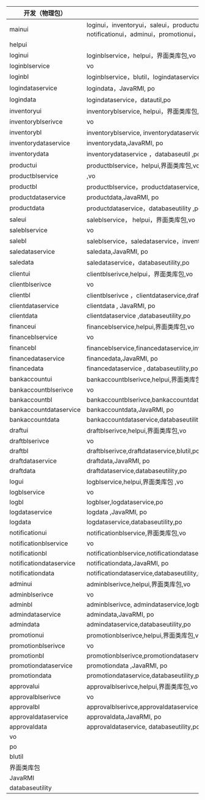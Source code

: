 | 开发（物理包）                 | 依赖的其他开发包                                 |
| ----------------------- | ---------------------------------------- |
| mainui                  | loginui，inventoryui，saleui，productui，clientui，financeui，bankaccountui，draftui，logui，notificationui，adminui，promotionui，approvalui |
| helpui                  |                                          |
| loginui                 | loginblservice，helpui，界面类库包,vo           |
| loginblservice          | vo                                       |
| loginbl                 | loginblservice，blutil，logindataservice, po |
| logindataservice        | logindata，JavaRMI, po                    |
| logindata               | logindataservice，datautil,po             |
| inventoryui             | inventoryblservice, helpui，界面类库包,vo      |
| inventoryblserivce      | vo                                       |
| inventorybl             | inventoryblservice, inventorydataservice，productbl,draftbl,logbl,blutil,po |
| inventorydataservice    | inventorydata,JavaRMI, po                |
| inventorydata           | inventorydataservice ，databaseutil ,po   |
| productui               | productblservice，helpui,界面类库包,vo         |
| productblservice        | ,vo                                      |
| productbl               | productblservice，productdataservice,draftbl,logbl,blutil,po |
| productdataservice      | productdata,JavaRMI, po                  |
| productdata             | productdataservice，databaseutility ,po   |
| saleui                  | saleblservice， helpui，界面类库包,vo           |
| saleblservice           | vo                                       |
| salebl                  | saleblservice，saledataservice，inventorybl,productble,clientble,draftbl,logbl,blutil,po |
| saledataservice         | saledata,JavaRMI, po                     |
| saledata                | saledataservice，databaseutility,po       |
| clientui                | clientblserivce,helpui，界面类库包,vo          |
| clientblserivce         | vo                                       |
| clientbl                | clientblserivce ，clientdataservice,draftbl,logbl,blutil,po |
| clientdataservice       | clientdata , JavaRMI, po                 |
| clientdata              | clientdataservice ,databaseutility,po    |
| financeui               | financeblservice,helpui,界面类库包,vo         |
| financeblservice        | vo                                       |
| financebl               | financeblservice,financedataservice,inventorybl,salebl,bankcountbl，draftbl,logbl,blutil,po |
| financedataservice      | financedata,JavaRMI, po                  |
| financedata             | financedataservice , databaseutility,po  |
| bankaccountui           | bankaccountblserivce,helpui,界面类库包,vo     |
| bankaccountblserivce    | vo                                       |
| bankaccountbl           | bankaccountblserivce,bankaccountdataservice,blutil,po |
| bankaccountdataservice  | bankaccountdata,JavaRMI, po              |
| bankaccountdata         | bankaccountdataservice,databaseutility,po |
| draftui                 | draftblserivce,helpui,界面类库包,vo           |
| draftblserivce          | vo                                       |
| draftbl                 | draftblserivce,draftdataservice,blutil,po |
| draftdataservice        | draftdata,JavaRMI, po                    |
| draftdata               | draftdataservice,databaseutility,po      |
| logui                   | logblservice,helpui,界面类库包 ,vo            |
| logblservice            | vo                                       |
| logbl                   | logblser,logdataservice,po               |
| logdataservice          | logdata ,JavaRMI, po                     |
| logdata                 | logdataservice,databaseutility,po        |
| notificationui          | notificationblservice,界面类库包,vo           |
| notificationblservice   | vo                                       |
| notificationbl          | notificationblservice,notificationdataservice,inventorybl,salebl,productbl,clientbl,financebl,logbl,blutil,po |
| notificationdataservice | notificationdata,JavaRMI, po             |
| notificationdata        | notificationdataservice,databaseutility,po |
| adminui                 | adminblserivce,helpui,界面类库包,vo           |
| adminblserivce          | vo                                       |
| adminbl                 | adminblserivce, admindataservice,logbl,blutil,po |
| admindataservice        | admindata,JavaRMI, po                    |
| admindata               | admindataservice,databaseutility,po      |
| promotionui             | promotionblserivce,helpui,界面类库包,vo       |
| promotionblserivce      | vo                                       |
| promotionbl             | promotionblserivce,promotiondataservice,inventorybl,logbl,blutil,po |
| promotiondataservice    | promotiondata ,JavaRMI, po               |
| promotiondata           | promotiondataservice,databaseutility,po  |
| approvalui              | approvalblserivce,helpui,界面类库包,vo        |
| approvalblserivce       | vo                                       |
| approvalbl              | approvalblserivce,approvaldataservice,logbl	,blutil,po |
| approvaldataservice     | approvaldata,JavaRMI, po                 |
| approvaldata            | approvaldataservice, databaseutility,po  |
| vo                      |                                          |
| po                      |                                          |
| blutil                  |                                          |
| 界面类库包                   |                                          |
| JavaRMI                 |                                          |
| databaseutility         |                                          |

